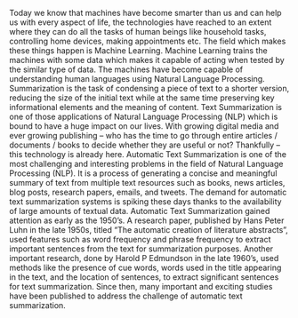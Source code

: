 Today we know that machines have become smarter than us and can help us with every aspect of
life, the technologies have reached to an extent where they can do all the tasks of human beings
like household tasks, controlling home devices, making appointments etc. The field which makes
these things happen is Machine Learning. Machine Learning trains the machines with some data
which makes it capable of acting when tested by the similar type of data. The machines have
become capable of understanding human languages using Natural Language Processing.
Summarization is the task of condensing a piece of text to a shorter version, reducing the size of
the initial text while at the same time preserving key informational elements and the meaning of
content.
Text Summarization is one of those applications of Natural Language Processing (NLP) which is
bound to have a huge impact on our lives. With growing digital media and ever growing
publishing – who has the time to go through entire articles / documents / books to decide whether
they are useful or not? Thankfully – this technology is already here.
Automatic Text Summarization is one of the most challenging and interesting problems in the
field of Natural Language Processing (NLP). It is a process of generating a concise and
meaningful summary of text from multiple text resources such as books, news articles, blog
posts, research papers, emails, and tweets.
The demand for automatic text summarization systems is spiking these days thanks to the
availability of large amounts of textual data.
Automatic Text Summarization gained attention as early as the 1950’s. A research paper,
published by Hans Peter Luhn in the late 1950s, titled “The automatic creation of literature
abstracts”, used features such as word frequency and phrase frequency to extract important
sentences from the text for summarization purposes.
Another important research, done by Harold P Edmundson in the late 1960’s, used methods like
the presence of cue words, words used in the title appearing in the text, and the location of
sentences, to extract significant sentences for text summarization. Since then, many important
and exciting studies have been published to address the challenge of automatic text
summarization.
